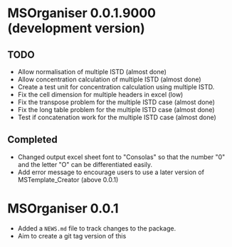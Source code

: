 # MSOrganiser 0.0.1.9000 (development version)

## TODO
* Allow normalisation of multiple ISTD (almost done)
* Allow concentration calculation of multiple ISTD (almost done)
* Create a test unit for concentration calculation using multiple ISTD.
* Fix the cell dimension for multiple headers in excel (low)
* Fix the transpose problem for the multiple ISTD case (almost done)
* Fix the long table problem for the multiple ISTD case (almost done)
* Test if concatenation work for the multiple ISTD case (almost done)

## Completed

* Changed output excel sheet font to "Consolas" so that the number "0" and the letter "O" can be differentiated easily.
* Add error message to encourage users to use a later version of MSTemplate_Creator (above 0.0.1)

# MSOrganiser 0.0.1

* Added a `NEWS.md` file to track changes to the package.
* Aim to create a git tag version of this
